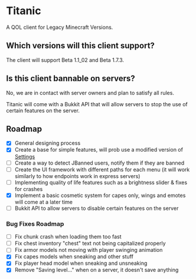 # Titanic
A QOL client for Legacy Minecraft Versions.

## Which versions will this client support?
The client will support Beta 1.1_02 and Beta 1.7.3.

## Is this client bannable on servers?
No, we are in contact with server owners and plan to satisfy all rules.

Titanic will come with a Bukkit API that will allow servers to stop the use of certain features on the server.

## Roadmap
- [x] General designing process
- [x] Create a base for simple features, will prob use a modified version of [Settings](https://github.com/Noxiuam/Settings)
- [ ] Create a way to detect JBanned users, notify them if they are banned
- [ ] Create the UI framework with different paths for each menu (it will work similarly to how endpoints work in express servers)
- [ ] Implementing quality of life features such as a brightness slider & fixes for crashes
- [x] Implement a basic cosmetic system for capes only, wings and emotes will come at a later time
- [ ] Bukkit API to allow servers to disable certain features on the server

### Bug Fixes Roadmap
- [ ] Fix chunk crash when loading them too fast
- [ ] Fix chest inventory "chest" text not being capitalized properly
- [ ] Fix armor models not moving with player swinging animation
- [x] Fix capes models when sneaking and other stuff
- [x] Fix player head model when sneaking and unsneaking
- [x] Remove "Saving level..." when on a server, it doesn't save anything
